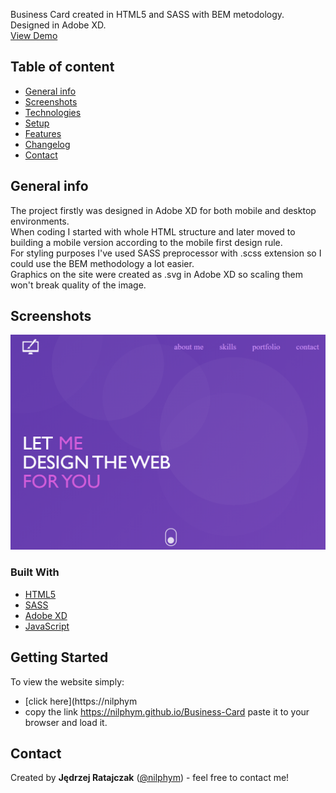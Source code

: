 Business Card created in HTML5 and SASS with BEM metodology. Designed in Adobe XD.  
[View Demo](https://nilphym.github.io/Business-Card)


## Table of content
* [General info](#general-info)
* [Screenshots](#screenshots)
* [Technologies](#technologies)
* [Setup](#setup)
* [Features](#features)
* [Changelog](#changelog)
* [Contact](#contact)


## General info
The project firstly was designed in Adobe XD for both mobile and desktop environments.  
When coding I started with whole HTML structure and later moved to building a mobile version according to the mobile first design rule.  
For styling purposes I've used SASS preprocessor with .scss extension so I could use the BEM methodology a lot easier.  
Graphics on the site were created as .svg in Adobe XD so scaling them won't break quality of the image.  


## Screenshots
![Business Card Screen Shot](images/screenshot.png)


### Built With
* [HTML5](https://html.spec.whatwg.org)
* [SASS](https://sass-lang.com)
* [Adobe XD](https://www.adobe.com/products/xd.html)
* [JavaScript](https://developer.mozilla.org/en-US/docs/Web/JavaScript)


## Getting Started
To view the website simply: 
* [click here](https://nilphym
* copy the link https://nilphym.github.io/Business-Card paste it to your browser and load it.


## Contact
Created by **Jędrzej Ratajczak** ([@nilphym](https://github.com/nilphym)) - feel free to contact me!
